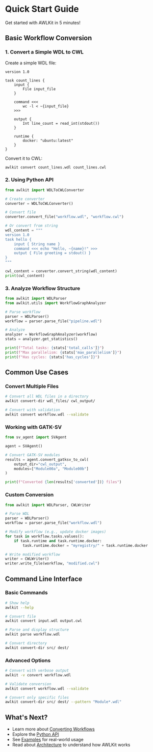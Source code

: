 # Quick Start Guide

Get started with AWLKit in 5 minutes!

## Basic Workflow Conversion

### 1. Convert a Simple WDL to CWL

Create a simple WDL file:

```wdl
version 1.0

task count_lines {
    input {
        File input_file
    }
    
    command <<<
        wc -l < ~{input_file}
    >>>
    
    output {
        Int line_count = read_int(stdout())
    }
    
    runtime {
        docker: "ubuntu:latest"
    }
}
```

Convert it to CWL:

```bash
awlkit convert count_lines.wdl count_lines.cwl
```

### 2. Using Python API

```python
from awlkit import WDLToCWLConverter

# Create converter
converter = WDLToCWLConverter()

# Convert file
converter.convert_file("workflow.wdl", "workflow.cwl")

# Or convert from string
wdl_content = """
version 1.0
task hello {
    input { String name }
    command <<< echo "Hello, ~{name}!" >>>
    output { File greeting = stdout() }
}
"""

cwl_content = converter.convert_string(wdl_content)
print(cwl_content)
```

### 3. Analyze Workflow Structure

```python
from awlkit import WDLParser
from awlkit.utils import WorkflowGraphAnalyzer

# Parse workflow
parser = WDLParser()
workflow = parser.parse_file("pipeline.wdl")

# Analyze
analyzer = WorkflowGraphAnalyzer(workflow)
stats = analyzer.get_statistics()

print(f"Total tasks: {stats['total_calls']}")
print(f"Max parallelism: {stats['max_parallelism']}")
print(f"Has cycles: {stats['has_cycles']}")
```

## Common Use Cases

### Convert Multiple Files

```bash
# Convert all WDL files in a directory
awlkit convert-dir wdl_files/ cwl_output/

# Convert with validation
awlkit convert workflow.wdl --validate
```

### Working with GATK-SV

```python
from sv_agent import SVAgent

agent = SVAgent()

# Convert GATK-SV modules
results = agent.convert_gatksv_to_cwl(
    output_dir="cwl_output",
    modules=["Module00a", "Module00b"]
)

print(f"Converted {len(results['converted'])} files")
```

### Custom Conversion

```python
from awlkit import WDLParser, CWLWriter

# Parse WDL
parser = WDLParser()
workflow = parser.parse_file("workflow.wdl")

# Modify workflow (e.g., update docker images)
for task in workflow.tasks.values():
    if task.runtime and task.runtime.docker:
        task.runtime.docker = "myregistry/" + task.runtime.docker

# Write modified workflow
writer = CWLWriter()
writer.write_file(workflow, "modified.cwl")
```

## Command Line Interface

### Basic Commands

```bash
# Show help
awlkit --help

# Convert file
awlkit convert input.wdl output.cwl

# Parse and display structure
awlkit parse workflow.wdl

# Convert directory
awlkit convert-dir src/ dest/
```

### Advanced Options

```bash
# Convert with verbose output
awlkit -v convert workflow.wdl

# Validate conversion
awlkit convert workflow.wdl --validate

# Convert only specific files
awlkit convert-dir src/ dest/ --pattern "Module*.wdl"
```

## What's Next?

- Learn more about [Converting Workflows](../user-guide/converting-workflows.md)
- Explore the [Python API](../user-guide/api-reference.md)
- See [Examples](../examples/) for real-world usage
- Read about [Architecture](../developer-guide/architecture.md) to understand how AWLKit works